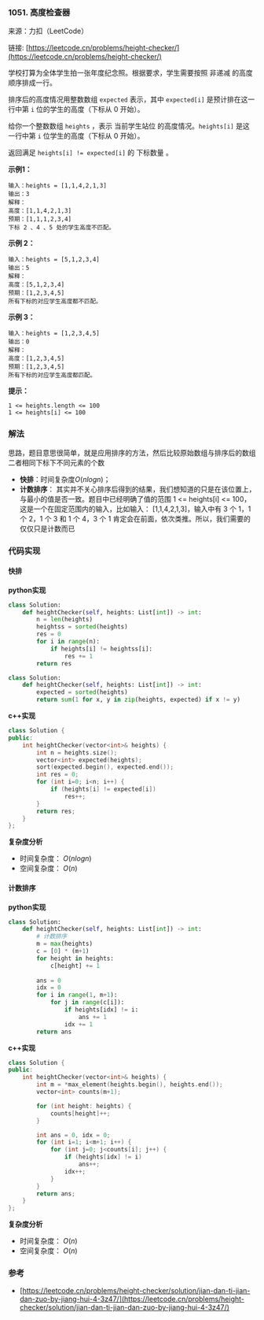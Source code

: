  ### 1051. 高度检查器

来源：力扣（LeetCode）

链接: [https://leetcode.cn/problems/height-checker/](https://leetcode.cn/problems/height-checker/)

学校打算为全体学生拍一张年度纪念照。根据要求，学生需要按照 非递减 的高度顺序排成一行。

排序后的高度情况用整数数组 `expected` 表示，其中 `expected[i]` 是预计排在这一行中第 `i` 位的学生的高度（下标从 0 开始）。

给你一个整数数组 `heights` ，表示 当前学生站位 的高度情况。`heights[i]` 是这一行中第 `i` 位学生的高度（下标从 0 开始）。

返回满足 `heights[i] != expected[i]` 的 下标数量 。

**示例1：**
```
输入：heights = [1,1,4,2,1,3]
输出：3 
解释：
高度：[1,1,4,2,1,3]
预期：[1,1,1,2,3,4]
下标 2 、4 、5 处的学生高度不匹配。
```

**示例 2：**
```
输入：heights = [5,1,2,3,4]
输出：5
解释：
高度：[5,1,2,3,4]
预期：[1,2,3,4,5]
所有下标的对应学生高度都不匹配。
```
**示例 3：**
```
输入：heights = [1,2,3,4,5]
输出：0
解释：
高度：[1,2,3,4,5]
预期：[1,2,3,4,5]
所有下标的对应学生高度都匹配。
```

**提示：**
```
1 <= heights.length <= 100
1 <= heights[i] <= 100
```

### 解法
思路，题目意思很简单，就是应用排序的方法，然后比较原始数组与排序后的数组二者相同下标下不同元素的个数
* **快排**：时间复杂度$O(nlogn)$；
* **计数排序**：  其实并不关心排序后得到的结果，我们想知道的只是在该位置上，与最小的值是否一致。题目中已经明确了值的范围 1 <= heights[i] <= 100，这是一个在固定范围内的输入，比如输入： [1,1,4,2,1,3]，输入中有 3 个 1，1 个 2，1 个 3 和 1 个 4，3 个 1 肯定会在前面，依次类推。所以，我们需要的仅仅只是计数而已




### 代码实现
####  快排
**python实现**
```python
class Solution:
    def heightChecker(self, heights: List[int]) -> int:
        n = len(heights)
        heightss = sorted(heights)
        res = 0
        for i in range(n):
            if heights[i] != heightss[i]:
                res += 1
        return res
```
```python
class Solution:
    def heightChecker(self, heights: List[int]) -> int:
        expected = sorted(heights)
        return sum(1 for x, y in zip(heights, expected) if x != y)
```

**c++实现**
```cpp
class Solution {
public:
    int heightChecker(vector<int>& heights) {
        int n = heights.size();
        vector<int> expected(heights);
        sort(expected.begin(), expected.end());
        int res = 0;
        for (int i=0; i<n; i++) {
            if (heights[i] != expected[i])
                res++;
        }
        return res;
    }
};
```


**复杂度分析**

* 时间复杂度： $O(nlogn)$    
* 空间复杂度： $O(n)$  

#### 计数排序
**python实现**

```python
class Solution:
    def heightChecker(self, heights: List[int]) -> int:
        # 计数排序
        m = max(heights)
        c = [0] * (m+1)
        for height in heights:
            c[height] += 1
        
        ans = 0
        idx = 0
        for i in range(1, m+1):
            for j in range(c[i]):
                if heights[idx] != i:
                    ans += 1
                idx += 1
        return ans
```

**c++实现**
```cpp
class Solution {
public:
    int heightChecker(vector<int>& heights) {
        int m = *max_element(heights.begin(), heights.end());
        vector<int> counts(m+1);

        for (int height: heights) {
            counts[height]++;
        }

        int ans = 0, idx = 0;
        for (int i=1; i<m+1; i++) {
            for (int j=0; j<counts[i]; j++) {
                if (heights[idx] != i)
                    ans++;
                idx++;
            }
        }
        return ans;
    }
};
```



**复杂度分析**

* 时间复杂度： $O(n)$   
* 空间复杂度： $O(n)$   

### 参考
* [https://leetcode.cn/problems/height-checker/solution/jian-dan-ti-jian-dan-zuo-by-jiang-hui-4-3z47/](https://leetcode.cn/problems/height-checker/solution/jian-dan-ti-jian-dan-zuo-by-jiang-hui-4-3z47/)